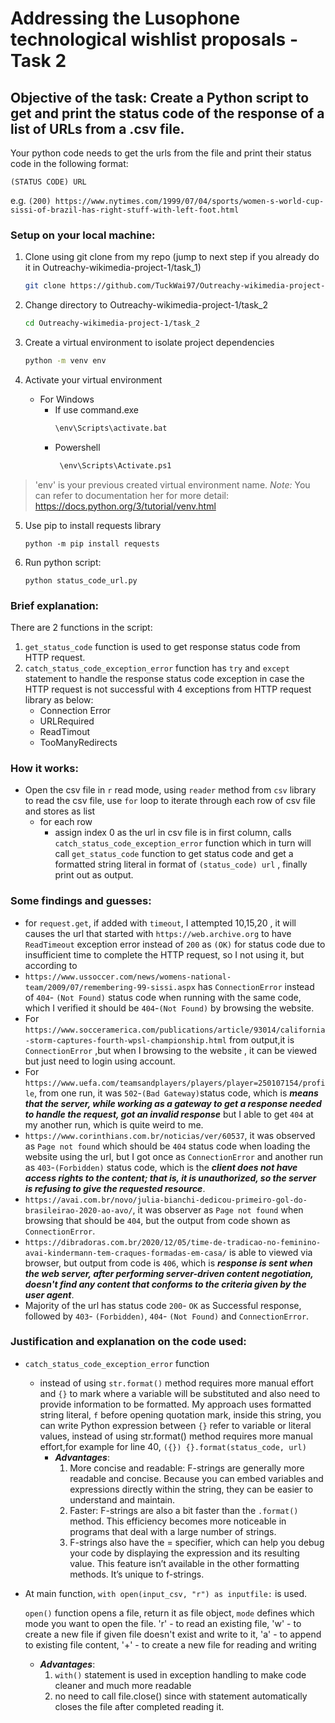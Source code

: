 # Addressing the Lusophone technological wishlist proposals - Task 2
## Objective of the task: Create a Python script to get and print the status code of the response of a list of URLs from a .csv file.

Your python code needs to get the urls from the file and print their status code in the following format:

`(STATUS CODE) URL`

e.g. `(200) https://www.nytimes.com/1999/07/04/sports/women-s-world-cup-sissi-of-brazil-has-right-stuff-with-left-foot.html`

### Setup on your local machine:
1. Clone using git clone from my repo (jump to next step if you already do it in Outreachy-wikimedia-project-1/task_1)
   ```bash
   git clone https://github.com/TuckWai97/Outreachy-wikimedia-project-1.git
   ```
2. Change directory to Outreachy-wikimedia-project-1/task_2
    ```bash
    cd Outreachy-wikimedia-project-1/task_2
    ```
3. Create a virtual environment to isolate project dependencies
   ```bash
   python -m venv env
   ```
4. Activate your virtual environment

   - For Windows
      - If use command.exe
        ```bash
        \env\Scripts\activate.bat
        ```
       - Powershell
         ```bash
          \env\Scripts\Activate.ps1
          ```
> 'env' is your previous created virtual environment name. *Note:* You can refer to documentation her for more detail: https://docs.python.org/3/tutorial/venv.html

5. Use pip to install requests library 
   ```
   python -m pip install requests
   ```
6. Run python script:
   ```
   python status_code_url.py
   ```

### Brief explanation:

There are 2 functions in the script:
1. `get_status_code` function is used to get response status code from HTTP request.
2. `catch_status_code_exception_error` function has `try` and `except` statement to handle the response status code exception in case the HTTP request is not successful with 4 exceptions from HTTP request library as below:
    - Connection Error
    - URLRequired
    - ReadTimout
    - TooManyRedirects

### How it works:      
-  Open the csv file in `r` read mode, using `reader` method from `csv` library to read the csv file, use `for` loop to iterate through each row of csv file and stores as list
   - for each row
      - assign index 0 as the url in csv file is in first column, calls `catch_status_code_exception_error` function which in turn will call `get_status_code` function to get status code and get a formatted string literal in format of `(status_code) url` , finally print out as output.

### Some findings and guesses:
- for `request.get`, if added with `timeout`, I attempted 10,15,20 , it will causes the url that started with `https://web.archive.org` to have `ReadTimeout` exception error instead of `200` as `(OK)` for status code due to insufficient time to complete the HTTP request, so I not using it, but according to 
-  `https://www.ussoccer.com/news/womens-national-team/2009/07/remembering-99-sissi.aspx` has `ConnectionError` instead of `404`- `(Not Found)` status code when running with the same code, which I verified it should be `404`-`(Not Found)` by browsing the website.
- For `https://www.socceramerica.com/publications/article/93014/california-storm-captures-fourth-wpsl-championship.html` from output,it is `ConnectionError` ,but when I browsing to the website , it can be viewed but just need to login using account.
- For `https://www.uefa.com/teamsandplayers/players/player=250107154/profile`, from one run, it was `502`-`(Bad Gateway)`status code, which is ***means that the server, while working as a gateway to get a response needed to handle the request, got an invalid response*** but I able to get `404` at my another run, which is quite weird to me.
- `https://www.corinthians.com.br/noticias/ver/60537`, it was observed as `Page not found` which should be `404` status code when loading the website using the url, but I got once as `ConnectionError` and another run as `403`-`(Forbidden)` status code, which is the ***client does not have access rights to the content; that is, it is unauthorized, so the server is refusing to give the requested resource***.
- `https://avai.com.br/novo/julia-bianchi-dedicou-primeiro-gol-do-brasileirao-2020-ao-avo/`, it was observer as `Page not found` when browsing that should be `404`, but the output from code shown as `ConnectionError`.
- `https://dibradoras.com.br/2020/12/05/time-de-tradicao-no-feminino-avai-kindermann-tem-craques-formadas-em-casa/` is able to viewed via browser, but output from code is `406`, which is ***response is sent when the web server, after performing server-driven content negotiation, doesn't find any content that conforms to the criteria given by the user agent***.
- Majority of the url has status code `200`- `OK` as Successful response, followed by `403`- `(Forbidden)`, `404`- `(Not Found)` and `ConnectionError`.

### Justification and explanation on the code used:
- `catch_status_code_exception_error` function
   - instead of using `str.format()` method requires more manual effort and `{}` to mark where a variable will be substituted and also need to provide information to be formatted.
      My approach uses formatted string literal, `f` before opening quotation mark, inside this string, you can write Python expression between `{}` refer to variable or literal values, instead of using str.format() method requires more manual effort,for example for line 40, `({}) {}.format(status_code, url)`
      - ***Advantages***:
         1.  More concise and readable: F-strings are generally more readable and concise. Because you can embed variables and expressions directly within the string, they can be easier to understand and maintain.
         2. Faster: F-strings are also a bit faster than the  `.format()` method. This efficiency becomes more noticeable in programs that deal with a large number of strings.
         3. F-strings also have the = specifier, which can help you debug your code by displaying the expression and its resulting value. This feature isn’t available in the other formatting methods. It’s unique to f-strings.

- At main function, `with open(input_csv, "r") as inputfile:` is used.

  `open()` function opens a file, return it as file object, `mode` defines which mode you want to open the file.
    'r' - to read an existing file,
    'w' - to create a new file if given file doesn't exist and write to it,
    'a' - to append to existing file content,
    '+' - to create a new file for reading and writing

     - ***Advantages***:
        1. `with()` statement is used in exception handling to make code cleaner and much more readable
        2. no need to call file.close() since with statement automatically closes the file after completed reading it.

